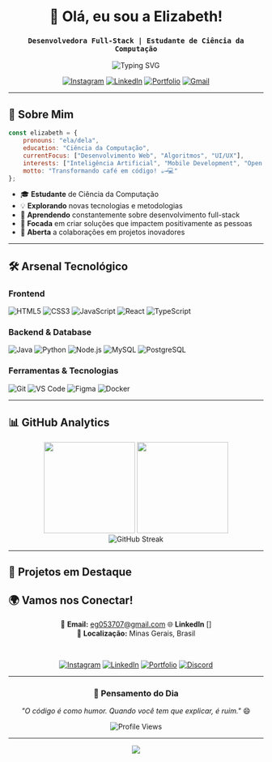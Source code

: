 <div align="center">
  
# 🚀 Olá, eu sou a Elizabeth! 
### `Desenvolvedora Full-Stack | Estudante de Ciência da Computação`

<img src="https://readme-typing-svg.herokuapp.com?font=Fira+Code&pause=1000&color=F75C7E&center=true&vCenter=true&width=435&lines=Apaixonada+por+tecnologia;Sempre+aprendendo+algo+novo;Criando+solu%C3%A7%C3%B5es+inovadoras;Transformando+ideias+em+c%C3%B3digo" alt="Typing SVG" />

<br/>

[![Instagram](https://img.shields.io/badge/Instagram-E4405F?style=for-the-badge&logo=instagram&logoColor=white)](https://www.instagram.com/bett_y.png/)
[![LinkedIn](https://img.shields.io/badge/LinkedIn-0077B5?style=for-the-badge&logo=linkedin&logoColor=white)](#)
[![Portfolio](https://img.shields.io/badge/Portfolio-000000?style=for-the-badge&logo=vercel&logoColor=white)](#)
[![Gmail](https://img.shields.io/badge/Gmail-D14836?style=for-the-badge&logo=gmail&logoColor=white)](#)

</div>

---

## 🎯 Sobre Mim

```javascript
const elizabeth = {
    pronouns: "ela/dela",
    education: "Ciência da Computação",
    currentFocus: ["Desenvolvimento Web", "Algoritmos", "UI/UX"],
    interests: ["Inteligência Artificial", "Mobile Development", "Open Source"],
    motto: "Transformando café em código! ☕→💻"
};
```

- 🎓 **Estudante** de Ciência da Computação
- 💡 **Explorando** novas tecnologias e metodologias
- 🌱 **Aprendendo** constantemente sobre desenvolvimento full-stack
- 🎯 **Focada** em criar soluções que impactem positivamente as pessoas
- 🤝 **Aberta** a colaborações em projetos inovadores

---

## 🛠️ Arsenal Tecnológico

### Frontend
<div align="left">
  <img alt="HTML5" src="https://img.shields.io/badge/HTML5-E34F26?style=for-the-badge&logo=html5&logoColor=white"/>
  <img alt="CSS3" src="https://img.shields.io/badge/CSS3-1572B6?style=for-the-badge&logo=css3&logoColor=white"/>
  <img alt="JavaScript" src="https://img.shields.io/badge/JavaScript-F7DF1E?style=for-the-badge&logo=javascript&logoColor=black"/>
  <img alt="React" src="https://img.shields.io/badge/React-20232A?style=for-the-badge&logo=react&logoColor=61DAFB"/>
  <img alt="TypeScript" src="https://img.shields.io/badge/TypeScript-007ACC?style=for-the-badge&logo=typescript&logoColor=white"/>
</div>

### Backend & Database
<div align="left">
  <img alt="Java" src="https://img.shields.io/badge/Java-ED8B00?style=for-the-badge&logo=openjdk&logoColor=white"/>
  <img alt="Python" src="https://img.shields.io/badge/Python-14354C?style=for-the-badge&logo=python&logoColor=white"/>
  <img alt="Node.js" src="https://img.shields.io/badge/Node.js-43853D?style=for-the-badge&logo=node.js&logoColor=white"/>
  <img alt="MySQL" src="https://img.shields.io/badge/MySQL-00000F?style=for-the-badge&logo=mysql&logoColor=white"/>
  <img alt="PostgreSQL" src="https://img.shields.io/badge/PostgreSQL-316192?style=for-the-badge&logo=postgresql&logoColor=white"/>
</div>

### Ferramentas & Tecnologias
<div align="left">
  <img alt="Git" src="https://img.shields.io/badge/Git-F05032?style=for-the-badge&logo=git&logoColor=white"/>
  <img alt="VS Code" src="https://img.shields.io/badge/VS_Code-007ACC?style=for-the-badge&logo=visual-studio-code&logoColor=white"/>
  <img alt="Figma" src="https://img.shields.io/badge/Figma-F24E1E?style=for-the-badge&logo=figma&logoColor=white"/>
  <img alt="Docker" src="https://img.shields.io/badge/Docker-2496ED?style=for-the-badge&logo=docker&logoColor=white"/>
</div>

---

## 📊 GitHub Analytics

<div align="center">
  <img height="180em" src="https://github-readme-stats.vercel.app/api?username=ElizzInBits&show_icons=true&theme=tokyonight&include_all_commits=true&count_private=true"/>
  <img height="180em" src="https://github-readme-stats.vercel.app/api/top-langs/?username=ElizzInBits&layout=compact&langs_count=7&theme=tokyonight"/>
</div>

<div align="center">
  <img src="https://github-readme-streak-stats.herokuapp.com/?user=ElizzInBits&theme=tokyonight" alt="GitHub Streak"/>
</div>

---

## 🌟 Projetos em Destaque

<!-- ### 💻 Alguns dos meus trabalhos recentes:

- 🔥 **[Nome do Projeto 1]** - Descrição breve do que faz
- 🚀 **[Nome do Projeto 2]** - Tecnologias utilizadas: React, Node.js
- ⭐ **[Nome do Projeto 3]** - Projeto acadêmico em Java
- 💡 **[Nome do Projeto 4]** - Website responsivo com HTML/CSS/JS

> 📌 **Dica:** Confira meus repositórios para ver todos os projetos! 

--- 

## 🎓 Certificações & Aprendizado

- 🏅 **Certificação em Desenvolvimento Web** - [Plataforma]
- 📜 **Curso de Algoritmos e Estruturas de Dados** - [Instituição]
- 💎 **Workshop de UI/UX Design** - [Evento]
- 🎯 **Hackathon Winner** - [Nome do Evento]

---
-->
## 🌍 Vamos nos Conectar!

<div align="center">

📧 **Email:** eg053707@gmail.com 
🌐 **LinkedIn** []  
📍 **Localização:** Minas Gerais, Brasil

<br/>

[![Instagram](https://img.shields.io/badge/Instagram-E4405F?style=for-the-badge&logo=instagram&logoColor=white)](https://www.instagram.com/bett_y.png/)
[![LinkedIn](https://img.shields.io/badge/LinkedIn-0077B5?style=for-the-badge&logo=linkedin&logoColor=white)](#)
[![Portfolio](https://img.shields.io/badge/Portfolio-FF5722?style=for-the-badge&logo=todoist&logoColor=white)](#)
[![Discord](https://img.shields.io/badge/Discord-7289DA?style=for-the-badge&logo=discord&logoColor=white)](#)

</div>

---

<div align="center">

### 💭 Pensamento do Dia
*"O código é como humor. Quando você tem que explicar, é ruim."* 😄

<img src="https://komarev.com/ghpvc/?username=ElizzInBits&color=ff69b4&style=for-the-badge" alt="Profile Views"/>

<!--
**⭐ Deixe uma estrela nos repositórios que você gostou!**
-->
</div>

---

<div align="center">
  <img src="https://capsule-render.vercel.app/api?type=waving&color=gradient&height=100&section=footer"/>
</div>
